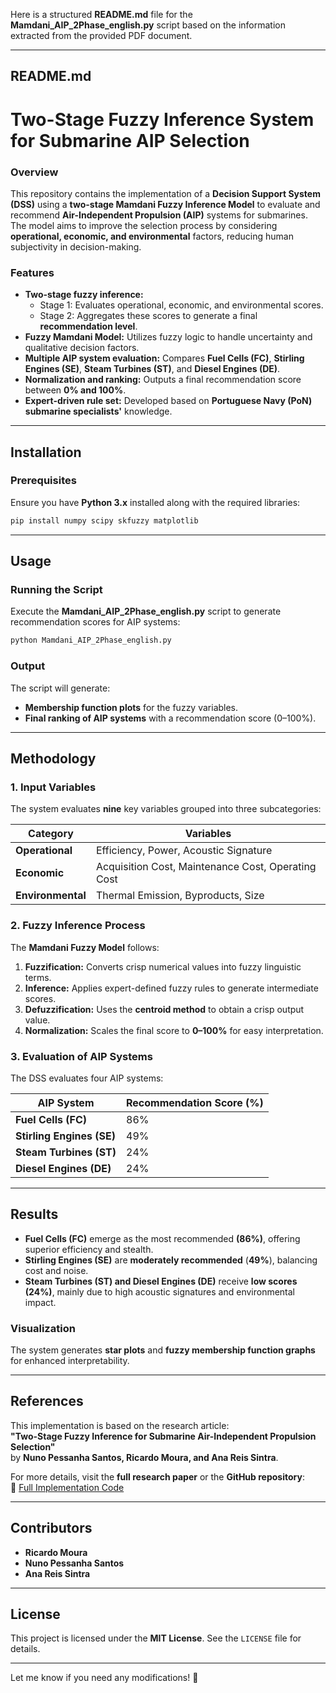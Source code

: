 Here is a structured **README.md** file for the **Mamdani_AIP_2Phase_english.py** script based on the information extracted from the provided PDF document.

---

## README.md  

# Two-Stage Fuzzy Inference System for Submarine AIP Selection  

### Overview  
This repository contains the implementation of a **Decision Support System (DSS)** using a **two-stage Mamdani Fuzzy Inference Model** to evaluate and recommend **Air-Independent Propulsion (AIP)** systems for submarines. The model aims to improve the selection process by considering **operational, economic, and environmental** factors, reducing human subjectivity in decision-making.

### Features  
- **Two-stage fuzzy inference:**  
  - Stage 1: Evaluates operational, economic, and environmental scores.  
  - Stage 2: Aggregates these scores to generate a final **recommendation level**.  
- **Fuzzy Mamdani Model:** Utilizes fuzzy logic to handle uncertainty and qualitative decision factors.  
- **Multiple AIP system evaluation:** Compares **Fuel Cells (FC)**, **Stirling Engines (SE)**, **Steam Turbines (ST)**, and **Diesel Engines (DE)**.  
- **Normalization and ranking:** Outputs a final recommendation score between **0% and 100%**.  
- **Expert-driven rule set:** Developed based on **Portuguese Navy (PoN) submarine specialists'** knowledge.  

---

## Installation  

### Prerequisites  
Ensure you have **Python 3.x** installed along with the required libraries:  

```bash
pip install numpy scipy skfuzzy matplotlib
```

---

## Usage  

### Running the Script  
Execute the **Mamdani_AIP_2Phase_english.py** script to generate recommendation scores for AIP systems:  

```bash
python Mamdani_AIP_2Phase_english.py
```

### Output  
The script will generate:  
- **Membership function plots** for the fuzzy variables.  
- **Final ranking of AIP systems** with a recommendation score (0–100%).  

---

## Methodology  

### 1. Input Variables  
The system evaluates **nine** key variables grouped into three subcategories:  

| **Category**  | **Variables**  |  
|--------------|--------------|  
| **Operational**  | Efficiency, Power, Acoustic Signature  |  
| **Economic**  | Acquisition Cost, Maintenance Cost, Operating Cost  |  
| **Environmental**  | Thermal Emission, Byproducts, Size  |  

### 2. Fuzzy Inference Process  
The **Mamdani Fuzzy Model** follows:  
1. **Fuzzification:** Converts crisp numerical values into fuzzy linguistic terms.  
2. **Inference:** Applies expert-defined fuzzy rules to generate intermediate scores.  
3. **Defuzzification:** Uses the **centroid method** to obtain a crisp output value.  
4. **Normalization:** Scales the final score to **0–100%** for easy interpretation.  

### 3. Evaluation of AIP Systems  
The DSS evaluates four AIP systems:  

| **AIP System** | **Recommendation Score (%)** |  
|---------------|----------------------------|  
| **Fuel Cells (FC)** | 86%  |  
| **Stirling Engines (SE)** | 49%  |  
| **Steam Turbines (ST)** | 24%  |  
| **Diesel Engines (DE)** | 24%  |  

---

## Results  

- **Fuel Cells (FC)** emerge as the most recommended **(86%)**, offering superior efficiency and stealth.  
- **Stirling Engines (SE)** are **moderately recommended** (**49%**), balancing cost and noise.  
- **Steam Turbines (ST) and Diesel Engines (DE)** receive **low scores (24%)**, mainly due to high acoustic signatures and environmental impact.  

### Visualization  
The system generates **star plots** and **fuzzy membership function graphs** for enhanced interpretability.  

---

## References  
This implementation is based on the research article:  
**"Two-Stage Fuzzy Inference for Submarine Air-Independent Propulsion Selection"**  
by **Nuno Pessanha Santos, Ricardo Moura, and Ana Reis Sintra**.  

For more details, visit the **full research paper** or the **GitHub repository**:  
🔗 [Full Implementation Code](https://github.com/ricardomourarpm/Fuzzy_AIP/blob/main/Mamdani_AIP_2Phase_english.py)  

---

## Contributors  
- **Ricardo Moura**  
- **Nuno Pessanha Santos**  
- **Ana Reis Sintra**  

---

## License  
This project is licensed under the **MIT License**. See the `LICENSE` file for details.  

---

Let me know if you need any modifications! 🚀
